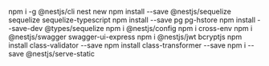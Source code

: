 npm i -g @nestjs/cli
nest new
npm install --save @nestjs/sequelize sequelize sequelize-typescript
npm install --save pg pg-hstore
npm install --save-dev @types/sequelize
npm i @nestjs/config
npm i cross-env
npm i @nestjs/swagger swagger-ui-express
npm i @nestjs/jwt bcryptjs
npm install class-validator --save
npm install class-transformer --save
npm i --save @nestjs/serve-static